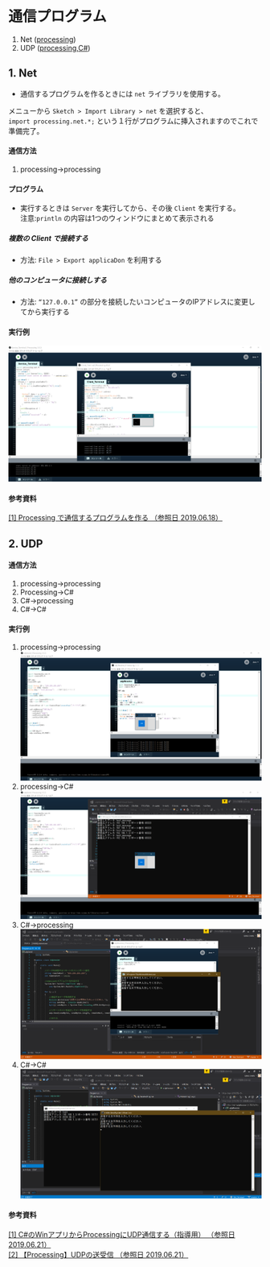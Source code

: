 # 通信プログラム
1. Net ([processing](https://github.com/SkyoKen/NetTermianl/tree/master/Net))
2. UDP ([processing](https://github.com/SkyoKen/NetTermianl/tree/master/UDP/Processing),[C#](https://github.com/SkyoKen/NetTermianl/tree/master/UDP/C#))

## 1. Net

* 通信するプログラムを作るときには `net` ライブラリを使用する。 

メニューから `Sketch > Import Library > net` を選択すると、  
`import processing.net.*;`  という１行がプログラムに挿入されますのでこれで準備完了。  
#### 通信方法
1. processing->processing
 
#### プログラム
* 実行するときは `Server` を実行してから、その後 `Client` を実行する。  
注意:`println` の内容は1つのウィンドウにまとめて表示される
##### 複数の Client で接続する
* 方法: `File > Export applicaDon` を利用する
##### 他のコンピュータに接続しする
* 方法: `“127.0.0.1”` の部分を接続したいコンピュータのIPアドレスに変更してから実行する
#### 実行例
![Net_introduction](https://github.com/SkyoKen/NetTerminal/blob/master/Net/introduction.png)
#### 参考資料
[[1] Processing で通信するプログラムを作る （参照日 2019.06.18）](http://www2.kobe-u.ac.jp/~tnishida/misc/processing-net.html)

## 2. UDP
#### 通信方法
1. processing->processing
2. Processing->C#
2. C#->processing
3. C#->C#
#### 実行例
1. processing->processing  
![pp_introduction](https://github.com/SkyoKen/NetTerminal/blob/master/UDP/processing_processing.png)
2. processing->C#  
![pC#_introduction](https://github.com/SkyoKen/NetTerminal/blob/master/UDP/processing_C%23.png)
3. C#->processing  
![C#p_introduction](https://github.com/SkyoKen/NetTerminal/blob/master/UDP/C%23_processing.png)
4. C#->C#  
![C#C#_introduction](https://github.com/SkyoKen/NetTerminal/blob/master/UDP/C%23_C%23.png)
#### 参考資料
[[1] C#のWinアプリからProcessingにUDP通信する（指導用） （参照日 2019.06.21）](https://memorandums.hatenablog.com/entry/2016/11/08/203610)  
[[2] 【Processing】UDPの送受信 （参照日 2019.06.21）](https://qiita.com/GoshikiNiji/items/b716ed113b83856f5231)
